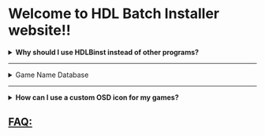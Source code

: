 # Welcome to HDL Batch Installer website!!





<details>
  <summary> <b> Why should I use HDLBinst instead of other programs? </b> </summary>
  <p>
 The idea behind this GUI consists on combining the strengths of each program that serves this same purpose.

 [Learn more here](./why_hdlbinst_is_better.html)
  </p>
</details>

----

<details>
  <summary>Game Name Database </summary>
  <p>
  
 Just like HDL Batch, this GUI will automatically search the Game Title for the PS2 ISO you're about to Install.

 the program has an Internal Database with `14346` Game Titles!

 however, you can use an external database Instead.

 when the program can't find the Game Title on the Database (or the Database is disabled) the name of the ISO file is assigned as the title Instead (without the extension)

 If you find a Game ID that isn´t registered in our database Open a new [__Database Update Request__](https://github.com/israpps/HDL-Batch-installer/issues/new?assignees=&labels=Database+issue&template=database-update-request.md&title=Database+update+Request)
  </p>
  <details>
    <summary>Create Custom Database: </summary>
    <p>    
      
the file should be named `gamename.DB`, it must remain with the Program

a [copy of the internal database](https://github.com/israpps/HDL-Batch-installer/blob/main/Database/gamename.csv) is provided at this repo, (thanks to VTSTech and everyone that contributed to the game title list from PSX-Place)
    </p>    
  </details>
</details>

-----

<details>
  <summary> <b> How can I use a custom OSD icon for my games? </b> </summary>
    <p>
      
Take the desired custom icon and place it on the program folder (where `boot.kelf` resides) and name it as `list.ico`
    </p>    
  </details>

## [FAQ:](./FAQ/FAQ.html)
